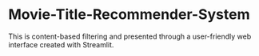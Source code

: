 # Movie-Title-Recommender-System
This is content-based filtering and presented through a user-friendly web interface created with Streamlit.
